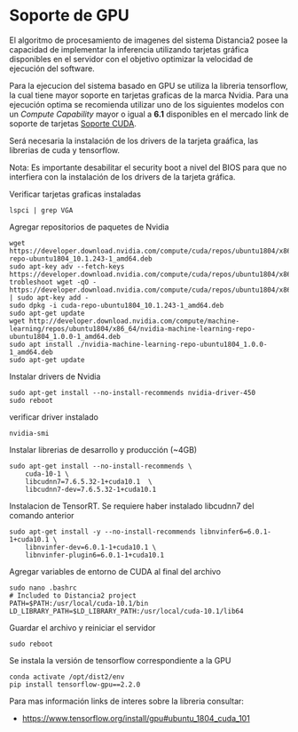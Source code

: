 # Soporte de GPU

El algoritmo de procesamiento de imagenes del sistema Distancia2 posee la capacidad de
implementar la inferencia utilizando tarjetas gráfica disponibles en el servidor con el objetivo
optimizar la velocidad de ejecución del software. 

Para la ejecucion del sistema basado en GPU se utiliza la libreria tensorflow, la cual
tiene mayor soporte en tarjetas graficas de la marca Nvidia. Para una ejecución optima se recomienda
utilizar uno de los siguientes modelos con un *Compute Capability* mayor o igual a **6.1** disponibles
en el mercado link de soporte de tarjetas [Soporte CUDA](https://developer.nvidia.com/cuda-gpus).

Será necesaria la instalación de los drivers de la tarjeta graáfica, las librerias de cuda y tensorflow.

Nota: Es importante desabilitar el security boot a nivel del BIOS para que no interfiera con la
instalación de los drivers de la tarjeta gráfica.

Verificar tarjetas graficas instaladas
```
lspci | grep VGA
```

Agregar repositorios de paquetes de Nvidia
```
wget https://developer.download.nvidia.com/compute/cuda/repos/ubuntu1804/x86_64/cuda-repo-ubuntu1804_10.1.243-1_amd64.deb
sudo apt-key adv --fetch-keys https://developer.download.nvidia.com/compute/cuda/repos/ubuntu1804/x86_64/7fa2af80.pub
trobleshoot wget -qO - https://developer.download.nvidia.com/compute/cuda/repos/ubuntu1804/x86_64/7fa2af80.pub | sudo apt-key add -
sudo dpkg -i cuda-repo-ubuntu1804_10.1.243-1_amd64.deb
sudo apt-get update
wget http://developer.download.nvidia.com/compute/machine-learning/repos/ubuntu1804/x86_64/nvidia-machine-learning-repo-ubuntu1804_1.0.0-1_amd64.deb
sudo apt install ./nvidia-machine-learning-repo-ubuntu1804_1.0.0-1_amd64.deb
sudo apt-get update
```

Instalar drivers de Nvidia
```
sudo apt-get install --no-install-recommends nvidia-driver-450
sudo reboot
```

verificar driver instalado
```
nvidia-smi
```

Instalar librerias de desarrollo y producción (~4GB)
```
sudo apt-get install --no-install-recommends \
    cuda-10-1 \
    libcudnn7=7.6.5.32-1+cuda10.1  \
    libcudnn7-dev=7.6.5.32-1+cuda10.1
```

Instalacion de TensorRT. Se requiere haber instalado libcudnn7 del comando anterior
```
sudo apt-get install -y --no-install-recommends libnvinfer6=6.0.1-1+cuda10.1 \
    libnvinfer-dev=6.0.1-1+cuda10.1 \
    libnvinfer-plugin6=6.0.1-1+cuda10.1
```

Agregar variables de entorno de CUDA al final del archivo
```
sudo nano .bashrc
# Included to Distancia2 project
PATH=$PATH:/usr/local/cuda-10.1/bin
LD_LIBRARY_PATH=$LD_LIBRARY_PATH:/usr/local/cuda-10.1/lib64
```

Guardar el archivo y reiniciar el servidor
```
sudo reboot
```

Se instala la versión de tensorflow correspondiente a la GPU
```
conda activate /opt/dist2/env
pip install tensorflow-gpu==2.2.0
```

Para mas información links de interes sobre la libreria consultar:

- https://www.tensorflow.org/install/gpu#ubuntu_1804_cuda_101
